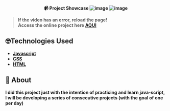 <strong><div align="center">
📹 Project Showcase
![image](https://github.com/LuckxSz/TypeSpeedTest-12/assets/135531180/cf16b52f-1831-48ae-b7b9-d7492d747f10)
![image](https://github.com/LuckxSz/TypeSpeedTest-12/assets/135531180/7119c56a-9467-48b2-8039-03edcb125ebf)


</div>

> **If the video has an error, reload the page!**<br>
> Access the online project here **[AQUI](https://luckxsz.github.io/Type-SpeedTest/)**

## 🤓Technologies Used

- [Javascript](https://developer.mozilla.org/en-US/docs/Web/JavaScript)
- [CSS](https://developer.mozilla.org/en-US/docs/Web/CSS)
- [HTML](https://developer.mozilla.org/en-US/docs/Web/HTML)

## 📝 About

I did this project just with the intention of practicing and learn java-script, I will be developing a series of consecutive projects (with the goal of one per day)
<strong/>

